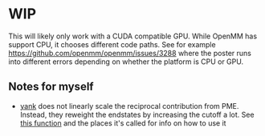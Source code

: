 # WIP

This will likely only work with a CUDA compatible GPU. While OpenMM has support CPU, it chooses different code paths. See for example https://github.com/openmm/openmm/issues/3288 where the poster runs into different errors depending on whether the platform is CPU or GPU.

## Notes for myself
* [yank](https://github.com/choderalab/yank) does not linearly scale the reciprocal contribution from PME. Instead, they reweight the endstates by increasing the cutoff a lot. See [this function](https://github.com/choderalab/yank/blob/c06059045bcf86d610f2e39c6db3944994b9f392/Yank/yank.py#L1260) and the places it's called for info on how to use it
